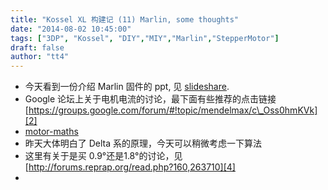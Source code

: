 ```yaml
---
title: "Kossel XL 构建记 (11) Marlin, some thoughts"
date: "2014-08-02 10:45:00"
tags: ["3DP", "Kossel", "DIY","MIY","Marlin","StepperMotor"]
draft: false
author: "tt4"
---
```



- 今天看到一份介绍 Marlin 固件的 ppt, 见 [slideshare][1].
- Google 论坛上关于电机电流的讨论，最下面有些推荐的点击链接 [https://groups.google.com/forum/#!topic/mendelmax/c\_Oss0hmKVk][2]
- [motor-maths][3]
- 昨天大体明白了 Delta 系的原理，今天可以稍微考虑一下算法
- 这里有关于是买 0.9°还是1.8°的讨论，见[http://forums.reprap.org/read.php?160,263710][4]
-

[1]:	http://www.slideshare.net/roboard/3d-printer-marlin
[2]:	https://groups.google.com/forum/#!topic/mendelmax/c_Oss0hmKVk
[3]:	https://hydraraptor.blogspot.co.uk/2009/08/motor-maths.html
[4]:	http://forums.reprap.org/read.php?160,263710
